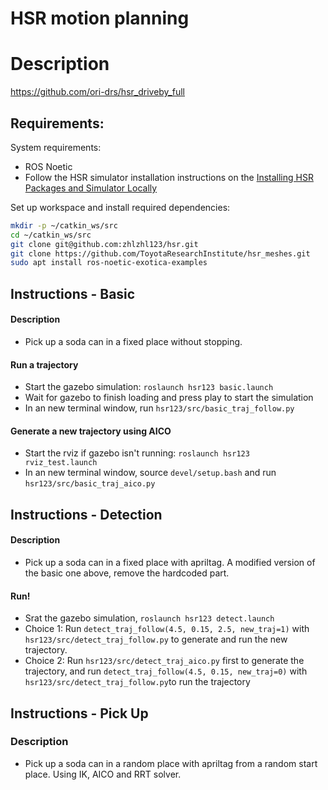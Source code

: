 # HSR motion planning

# Description
https://github.com/ori-drs/hsr_driveby_full

## Requirements:
System requirements:
- ROS Noetic
- Follow the HSR simulator installation instructions on the [Installing HSR Packages and Simulator Locally](https://github.com/ori-orion/orion-documentation/wiki/Installing-HSR-Packages-and-Simulator-Locally)

Set up workspace and install required dependencies:
```bash
mkdir -p ~/catkin_ws/src
cd ~/catkin_ws/src
git clone git@github.com:zhlzhl123/hsr.git
git clone https://github.com/ToyotaResearchInstitute/hsr_meshes.git
sudo apt install ros-noetic-exotica-examples
```

## Instructions - Basic
#### Description
- Pick up a soda can in a fixed place without stopping.
#### Run a trajectory
- Start the gazebo simulation:
`roslaunch hsr123 basic.launch`
- Wait for gazebo to finish loading and press play to start the simulation
- In an new terminal window, run `hsr123/src/basic_traj_follow.py`
#### Generate a new trajectory using AICO
- Start the rviz if gazebo isn't running:
`roslaunch hsr123 rviz_test.launch`
- In an new terminal window, source `devel/setup.bash` and run `hsr123/src/basic_traj_aico.py`

## Instructions - Detection
#### Description
- Pick up a soda can in a fixed place with apriltag. A modified version of the basic one above, remove the hardcoded part.
#### Run!
- Srat the gazebo simulation, `roslaunch hsr123 detect.launch`
- Choice 1: Run `detect_traj_follow(4.5, 0.15, 2.5, new_traj=1)` with `hsr123/src/detect_traj_follow.py` to generate and run the new trajectory.
- Choice 2: Run `hsr123/src/detect_traj_aico.py` first to generate the trajectory, and run `detect_traj_follow(4.5, 0.15, new_traj=0)` with `hsr123/src/detect_traj_follow.py`to run the trajectory

## Instructions - Pick Up
### Description
- Pick up a soda can in a random place with apriltag from a random start place. Using IK, AICO and RRT solver.